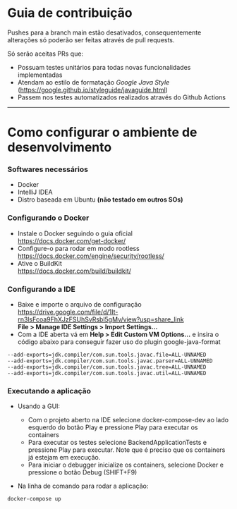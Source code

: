 # Guia de contribuição

Pushes para a branch main estão desativados, consequentemente alterações só poderão ser feitas através de pull
requests.

Só serão aceitas PRs que:

* Possuam testes unitários para todas novas funcionalidades implementadas
* Atendam ao estilo de formatação *Google Java Style* (https://google.github.io/styleguide/javaguide.html)
* Passem nos testes automatizados realizados através do Github Actions

---

# Como configurar o ambiente de desenvolvimento

### Softwares necessários

* Docker
* IntelliJ IDEA
* Distro baseada em Ubuntu **(não testado em outros SOs)**

### Configurando o Docker

* Instale o Docker seguindo o guia oficial  
  https://docs.docker.com/get-docker/
* Configure-o para rodar em modo rootless  
  https://docs.docker.com/engine/security/rootless/
* Ative o BuildKit  
  https://docs.docker.com/build/buildkit/

### Configurando a IDE

* Baixe e importe o arquivo de configuração  
  https://drive.google.com/file/d/1It-rn3lsFcoa9FhXJzFSUhSvRsbl5gMv/view?usp=share_link  
  **File > Manage IDE Settings > Import Settings...**
* Com a IDE aberta vá em **Help > Edit Custom VM Options...** e insira o código abaixo para conseguir fazer uso do
  plugin google-java-format

```
--add-exports=jdk.compiler/com.sun.tools.javac.file=ALL-UNNAMED
--add-exports=jdk.compiler/com.sun.tools.javac.parser=ALL-UNNAMED
--add-exports=jdk.compiler/com.sun.tools.javac.tree=ALL-UNNAMED
--add-exports=jdk.compiler/com.sun.tools.javac.util=ALL-UNNAMED
```

### Executando a aplicação

* Usando a GUI:
    * Com o projeto aberto na IDE selecione docker-compose-dev ao lado esquerdo do botão Play e pressione Play para
      executar os containers
    * Para executar os testes selecione BackendApplicationTests e pressione Play para executar. Note que é preciso que
      os
      containers já estejam em execução.
    * Para iniciar o debugger inicialize os containers, selecione Docker e pressione o botão Debug (SHIFT+F9)

* Na linha de comando para rodar a aplicação:

```
docker-compose up
```
